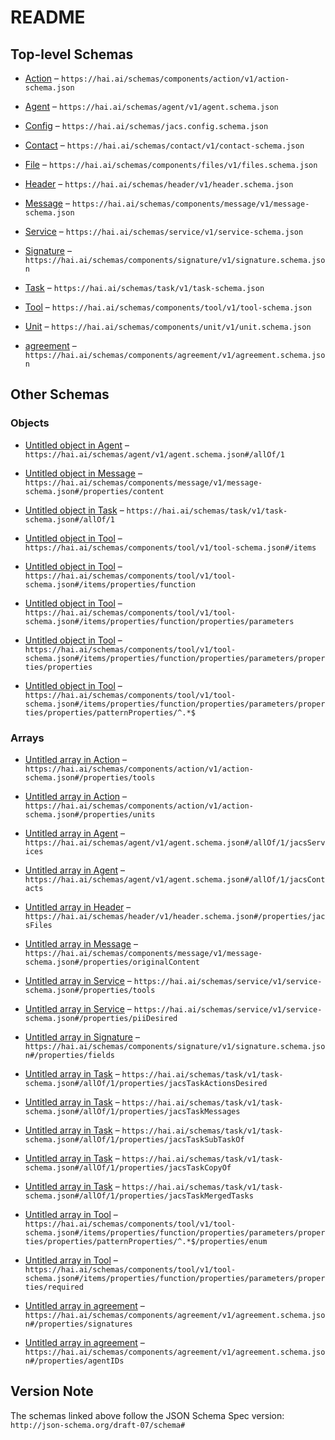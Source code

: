 # README

## Top-level Schemas

*   [Action](./action.md "General actions definitions which can comprise a service") – `https://hai.ai/schemas/components/action/v1/action-schema.json`

*   [Agent](./agent.md "General schema for human, hybrid, and AI agents") – `https://hai.ai/schemas/agent/v1/agent.schema.json`

*   [Config](./jacs.md "Jacs Configuration File") – `https://hai.ai/schemas/jacs.config.schema.json`

*   [Contact](./contact.md "How to contact over human channels") – `https://hai.ai/schemas/contact/v1/contact-schema.json`

*   [File](./files.md "General data about unstructured content not in JACS") – `https://hai.ai/schemas/components/files/v1/files.schema.json`

*   [Header](./header.md "The basis for a JACS document") – `https://hai.ai/schemas/header/v1/header.schema.json`

*   [Message](./message.md "A signed, immutable message from a user") – `https://hai.ai/schemas/components/message/v1/message-schema.json`

*   [Service](./service.md "Services that an Agent claims to provide") – `https://hai.ai/schemas/service/v1/service-schema.json`

*   [Signature](./signature.md "Cryptographic signature to be embedded in other documents") – `https://hai.ai/schemas/components/signature/v1/signature.schema.json`

*   [Task](./task.md "General schema for stateful resources") – `https://hai.ai/schemas/task/v1/task-schema.json`

*   [Tool](./tool.md "OpenAI function calling definitions https://platform") – `https://hai.ai/schemas/components/tool/v1/tool-schema.json`

*   [Unit](./unit.md "Labels for quantitative values") – `https://hai.ai/schemas/components/unit/v1/unit.schema.json`

*   [agreement](./agreement.md "A set of required signatures signifying an agreement") – `https://hai.ai/schemas/components/agreement/v1/agreement.schema.json`

## Other Schemas

### Objects

*   [Untitled object in Agent](./agent-allof-1.md) – `https://hai.ai/schemas/agent/v1/agent.schema.json#/allOf/1`

*   [Untitled object in Message](./message-properties-content.md "body , subject etc") – `https://hai.ai/schemas/components/message/v1/message-schema.json#/properties/content`

*   [Untitled object in Task](./task-allof-1.md) – `https://hai.ai/schemas/task/v1/task-schema.json#/allOf/1`

*   [Untitled object in Tool](./tool-items.md) – `https://hai.ai/schemas/components/tool/v1/tool-schema.json#/items`

*   [Untitled object in Tool](./tool-items-properties-function.md) – `https://hai.ai/schemas/components/tool/v1/tool-schema.json#/items/properties/function`

*   [Untitled object in Tool](./tool-items-properties-function-properties-parameters.md) – `https://hai.ai/schemas/components/tool/v1/tool-schema.json#/items/properties/function/properties/parameters`

*   [Untitled object in Tool](./tool-items-properties-function-properties-parameters-properties-properties.md) – `https://hai.ai/schemas/components/tool/v1/tool-schema.json#/items/properties/function/properties/parameters/properties/properties`

*   [Untitled object in Tool](./tool-items-properties-function-properties-parameters-properties-properties-patternproperties-.md) – `https://hai.ai/schemas/components/tool/v1/tool-schema.json#/items/properties/function/properties/parameters/properties/properties/patternProperties/^.*$`

### Arrays

*   [Untitled array in Action](./action-properties-tools.md "units that can be modified") – `https://hai.ai/schemas/components/action/v1/action-schema.json#/properties/tools`

*   [Untitled array in Action](./action-properties-units.md "units that can be modified") – `https://hai.ai/schemas/components/action/v1/action-schema.json#/properties/units`

*   [Untitled array in Agent](./agent-allof-1-jacsservices.md "Services the agent can perform") – `https://hai.ai/schemas/agent/v1/agent.schema.json#/allOf/1/jacsServices`

*   [Untitled array in Agent](./agent-allof-1-jacscontacts.md "Contact information for the agent") – `https://hai.ai/schemas/agent/v1/agent.schema.json#/allOf/1/jacsContacts`

*   [Untitled array in Header](./header-properties-jacsfiles.md "A set of files included with the jacs document") – `https://hai.ai/schemas/header/v1/header.schema.json#/properties/jacsFiles`

*   [Untitled array in Message](./message-properties-originalcontent.md) – `https://hai.ai/schemas/components/message/v1/message-schema.json#/properties/originalContent`

*   [Untitled array in Service](./service-properties-tools.md "URLs and function definitions of of tools that can be called") – `https://hai.ai/schemas/service/v1/service-schema.json#/properties/tools`

*   [Untitled array in Service](./service-properties-piidesired.md "Sensitive data desired") – `https://hai.ai/schemas/service/v1/service-schema.json#/properties/piiDesired`

*   [Untitled array in Signature](./signature-properties-fields.md "fields fields from document which were used to generate signature") – `https://hai.ai/schemas/components/signature/v1/signature.schema.json#/properties/fields`

*   [Untitled array in Task](./task-allof-1-properties-jacstaskactionsdesired.md) – `https://hai.ai/schemas/task/v1/task-schema.json#/allOf/1/properties/jacsTaskActionsDesired`

*   [Untitled array in Task](./task-allof-1-properties-jacstaskmessages.md) – `https://hai.ai/schemas/task/v1/task-schema.json#/allOf/1/properties/jacsTaskMessages`

*   [Untitled array in Task](./task-allof-1-properties-jacstasksubtaskof.md) – `https://hai.ai/schemas/task/v1/task-schema.json#/allOf/1/properties/jacsTaskSubTaskOf`

*   [Untitled array in Task](./task-allof-1-properties-jacstaskcopyof.md) – `https://hai.ai/schemas/task/v1/task-schema.json#/allOf/1/properties/jacsTaskCopyOf`

*   [Untitled array in Task](./task-allof-1-properties-jacstaskmergedtasks.md) – `https://hai.ai/schemas/task/v1/task-schema.json#/allOf/1/properties/jacsTaskMergedTasks`

*   [Untitled array in Tool](./tool-items-properties-function-properties-parameters-properties-properties-patternproperties--properties-enum.md) – `https://hai.ai/schemas/components/tool/v1/tool-schema.json#/items/properties/function/properties/parameters/properties/properties/patternProperties/^.*$/properties/enum`

*   [Untitled array in Tool](./tool-items-properties-function-properties-parameters-properties-required.md) – `https://hai.ai/schemas/components/tool/v1/tool-schema.json#/items/properties/function/properties/parameters/properties/required`

*   [Untitled array in agreement](./agreement-properties-signatures.md "Signatures of agents") – `https://hai.ai/schemas/components/agreement/v1/agreement.schema.json#/properties/signatures`

*   [Untitled array in agreement](./agreement-properties-agentids.md "The agents which are required in order to sign the document") – `https://hai.ai/schemas/components/agreement/v1/agreement.schema.json#/properties/agentIDs`

## Version Note

The schemas linked above follow the JSON Schema Spec version: `http://json-schema.org/draft-07/schema#`
